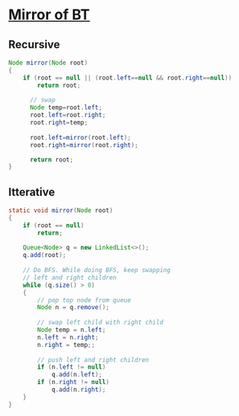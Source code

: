 # [**Mirror of BT**](https://www.geeksforgeeks.org/write-an-efficient-c-function-to-convert-a-tree-into-its-mirror-tree/)
## Recursive
```java
Node mirror(Node root)
{
    if (root == null || (root.left==null && root.right==null))
		return root;
      
      // swap
      Node temp=root.left;
      root.left=root.right;
      root.right=temp;
      
      root.left=mirror(root.left);
      root.right=mirror(root.right);

	  return root;
}
```
## Itterative
```java
static void mirror(Node root)
{
    if (root == null)
        return;
 
    Queue<Node> q = new LinkedList<>();
    q.add(root);
 
    // Do BFS. While doing BFS, keep swapping
    // left and right children
    while (q.size() > 0)
    {
        // pop top node from queue
        Node n = q.remove();
        
        // swap left child with right child
        Node temp = n.left;
        n.left = n.right;
        n.right = temp;;
 
        // push left and right children
        if (n.left != null)
            q.add(n.left);
        if (n.right != null)
            q.add(n.right);
    }
}
```